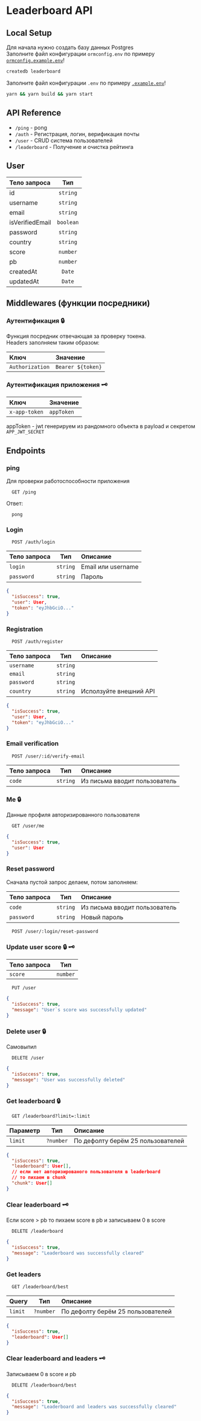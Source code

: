 # Leaderboard API

## Local Setup

Для начала нужно создать базу данных Postgres  
Заполните файл конфигурации `ormconfig.env` по примеру [`ormconfig.example.env`](ormconfig.example.env)!

```bash
createdb leaderboard
```

Заполните файл конфигурации `.env` по примеру [`.example.env`](.example.env)!

```bash
yarn && yarn build && yarn start
```

## API Reference

- `/ping` - pong
- `/auth` - Регистрация, логин, верификация почты
- `/user` - CRUD система пользователей
- `/leaderboard` - Получение и очистка рейтинга

## User

| Тело запроса    |    Тип    |
| :-------------- | :-------: |
| id              | `string`  |
| username        | `string`  |
| email           | `string`  |
| isVerifiedEmail | `boolean` |
| password        | `string`  |
| country         | `string`  |
| score           | `number`  |
| pb              | `number`  |
| createdAt       |  `Date`   |
| updatedAt       |  `Date`   |

## Middlewares (функции посредники)

### Аутентификация 🔒

Функция посредник отвечающая за проверку токена.  
Headers заполняем таким образом:

| Ключ            | Значение          |
| :-------------- | :---------------- |
| `Authorization` | `Bearer ${token}` |

### Аутентификация приложения 🗝

| Ключ          | Значение   |
| :------------ | :--------- |
| `x-app-token` | `appToken` |

appToken - jwt генерируем из рандомного объекта в payload и секретом `APP_JWT_SECRET`

## Endpoints

### ping

Для проверки работоспособности приложения

```http
  GET /ping
```

Ответ:

```text
  pong
```

### Login

```http
  POST /auth/login
```

| Тело запроса |   Тип    | Описание           |
| :----------- | :------: | :----------------- |
| `login`      | `string` | Email или username |
| `password`   | `string` | Пароль             |

```json
{
  "isSuccess": true,
  "user": User,
  "token": "eyJhbGciO..."
}
```

### Registration

```http
  POST /auth/register
```

| Тело запроса |   Тип    | Описание               |
| :----------- | :------: | :--------------------- |
| `username`   | `string` |                        |
| `email`      | `string` |                        |
| `password`   | `string` |                        |
| `country`    | `string` | Исползуйте внешний API |

```json
{
  "isSuccess": true,
  "user": User,
  "token": "eyJhbGciO..."
}
```

### Email verification

```http
  POST /user/:id/verify-email
```

| Тело запроса |   Тип    | Описание                      |
| :----------- | :------: | :---------------------------- |
| `code`       | `string` | Из письма вводит пользователь |

### Me 🔒

Данные профиля авторизированного пользователя

```http
  GET /user/me
```

```json
{
  "isSuccess": true,
  "user": User
}
```

### Reset password

Сначала пустой запрос делаем, потом заполняем:

| Тело запроса |   Тип    | Описание                      |
| :----------- | :------: | :---------------------------- |
| `code`       | `string` | Из письма вводит пользователь |
| `password`   | `string` | Новый пароль                  |

```http
  POST /user/:login/reset-password
```

### Update user score 🔒 🗝

| Тело запроса |   Тип    |
| :----------- | :------: |
| `score`      | `number` |

```http
  PUT /user
```

```json
{
  "isSuccess": true,
  "message": "User`s score was successfully updated"
}
```

### Delete user 🔒

Самовыпил

```http
  DELETE /user
```

```json
{
  "isSuccess": true,
  "message": "User was successfully deleted"
}
```

### Get leaderboard 🔒

```http
  GET /leaderboard?limit=:limit
```

| Параметр |    Тип    | Описание                          |
| :------- | :-------: | :-------------------------------- |
| `limit`  | `?number` | По дефолту берём 25 пользователей |

```json
{
  "isSuccess": true,
  "leaderboard": User[],
  // если нет авторизированого пользователя в leaderboard
  // то пихаем в chunk
  "chunk": User[]
}
```

### Clear leaderboard 🗝

Если score > pb то пихаем score в pb и записываем 0 в score

```http
  DELETE /leaderboard
```

```json
{
  "isSuccess": true,
  "message": "Leaderboard was successfully cleared"
}
```

### Get leaders

```http
  GET /leaderboard/best
```

| Query   |    Тип    | Описание                          |
| :------ | :-------: | :-------------------------------- |
| `limit` | `?number` | По дефолту берём 25 пользователей |

```json
{
  "isSuccess": true,
  "leaderboard": User[]
}
```

### Clear leaderboard and leaders 🗝

Записываем 0 в score и pb

```http
  DELETE /leaderboard/best
```

```json
{
  "isSuccess": true,
  "message": "Leaderboard and leaders was successfully cleared"
}
```
